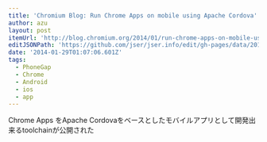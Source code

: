 ```yaml
---
title: 'Chromium Blog: Run Chrome Apps on mobile using Apache Cordova'
author: azu
layout: post
itemUrl: 'http://blog.chromium.org/2014/01/run-chrome-apps-on-mobile-using-apache.html'
editJSONPath: 'https://github.com/jser/jser.info/edit/gh-pages/data/2014/01/index.json'
date: '2014-01-29T01:07:06.601Z'
tags:
  - PhoneGap
  - Chrome
  - Android
  - ios
  - app
---
```

 Chrome Apps をApache Cordovaをベースとしたモバイルアプリとして開発出来るtoolchainが公開された
